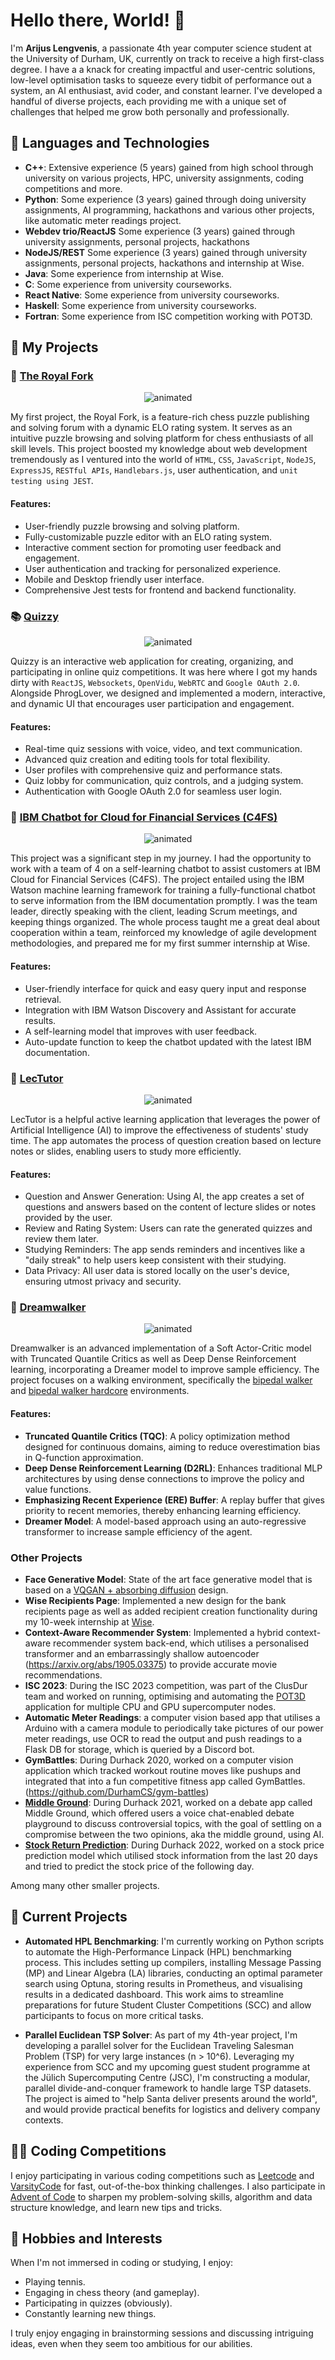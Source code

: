 # Hello there, World! 👋

I'm **Arijus Lengvenis**, a passionate 4th year computer science student at the University of Durham, UK, currently on track to receive a high first-class degree. I have a a knack for creating impactful and user-centric solutions, low-level optimisation tasks to squeeze every tidbit of performance out a system, an AI enthusiast, avid coder, and constant learner. I've developed a handful of diverse projects, each providing me with a unique set of challenges that helped me grow both personally and professionally.

## 🧰 Languages and Technologies

- **C++**: Extensive experience (5 years) gained from high school through university on various projects, HPC, university assignments, coding competitions and more.
- **Python**: Some experience (3 years) gained through doing university assignments, AI programming, hackathons and various other projects, like automatic meter readings project.
- **Webdev trio/ReactJS** Some experience (3 years) gained through university assignments, personal projects, hackathons
- **NodeJS/REST** Some experience (3 years) gained through university assignments, personal projects, hackathons and internship at Wise.
- **Java**: Some experience from internship at Wise.
- **C**: Some experience from university courseworks.
- **React Native**: Some experience from university courseworks.
- **Haskell**: Some experience from university courseworks.
- **Fortran**: Some experience from ISC competition working with POT3D.

## 🎯 My Projects

### 🏰 [The Royal Fork](https://github.com/ArijusLengvenis/royal-fork)

<p align="center">
  <img src="https://github.com/ArijusLengvenis/ArijusLengvenis/blob/main/resources/royal-fork.gif" alt="animated" />
</p>


My first project, the Royal Fork, is a feature-rich chess puzzle publishing and solving forum with a dynamic ELO rating system. It serves as an intuitive puzzle browsing and solving platform for chess enthusiasts of all skill levels. This project boosted my knowledge about web development tremendously as I ventured into the world of `HTML`, `CSS`, `JavaScript`, `NodeJS`, `ExpressJS`, `RESTful APIs`, `Handlebars.js`, user authentication, and `unit testing using JEST`.

#### Features:

- User-friendly puzzle browsing and solving platform.
- Fully-customizable puzzle editor with an ELO rating system.
- Interactive comment section for promoting user feedback and engagement.
- User authentication and tracking for personalized experience.
- Mobile and Desktop friendly user interface.
- Comprehensive Jest tests for frontend and backend functionality.

### 📚 [Quizzy](https://github.com/PhrogLover/Quizzy)

<p align="center">
  <img src="https://github.com/ArijusLengvenis/ArijusLengvenis/blob/main/resources/quizzy.gif" alt="animated" />
</p>

Quizzy is an interactive web application for creating, organizing, and participating in online quiz competitions. It was here where I got my hands dirty with `ReactJS`, `Websockets`, `OpenVidu`, `WebRTC` and `Google OAuth 2.0`. Alongside PhrogLover, we designed and implemented a modern, interactive, and dynamic UI that encourages user participation and engagement.

#### Features:

- Real-time quiz sessions with voice, video, and text communication.
- Advanced quiz creation and editing tools for total flexibility.
- User profiles with comprehensive quiz and performance stats.
- Quiz lobby for communication, quiz controls, and a judging system.
- Authentication with Google OAuth 2.0 for seamless user login.

### 💬 [IBM Chatbot for Cloud for Financial Services (C4FS)](https://github.com/ArijusLengvenis/ibm-chatbot)

<p align="center">
  <img src="https://github.com/ArijusLengvenis/ArijusLengvenis/tree/main/resources/flowchart.png?raw=true" alt="animated" />
</p>

This project was a significant step in my journey. I had the opportunity to work with a team of 4 on a self-learning chatbot to assist customers at IBM Cloud for Financial Services (C4FS). The project entailed using the IBM Watson machine learning framework for training a fully-functional chatbot to serve information from the IBM documentation promptly. I was the team leader, directly speaking with the client, leading Scrum meetings, and keeping things organized. The whole process taught me a great deal about cooperation within a team, reinforced my knowledge of agile development methodologies, and prepared me for my first summer internship at Wise.

#### Features:

- User-friendly interface for quick and easy query input and response retrieval.
- Integration with IBM Watson Discovery and Assistant for accurate results.
- A self-learning model that improves with user feedback.
- Auto-update function to keep the chatbot updated with the latest IBM documentation.

### 📱 [LecTutor](https://github.com/pjborowiecki/haiid-lectutor-react-native)

<p align="center">
  <img src="https://github.com/ArijusLengvenis/ArijusLengvenis/blob/main/resources/lectutor.gif" alt="animated" />
</p>

LecTutor is a helpful active learning application that leverages the power of Artificial Intelligence (AI) to improve the effectiveness of students' study time. The app automates the process of question creation based on lecture notes or slides, enabling users to study more efficiently.

#### Features:

- Question and Answer Generation: Using AI, the app creates a set of questions and answers based on the content of lecture slides or notes provided by the user. 
- Review and Rating System: Users can rate the generated quizzes and review them later. 
- Studying Reminders: The app sends reminders and incentives like a "daily streak" to help users keep consistent with their studying.
- Data Privacy: All user data is stored locally on the user's device, ensuring utmost privacy and security.

### 🚶 [Dreamwalker](https://github.com/ArijusLengvenis/bipedal-walker-dreamer)

<p align="center">
  <img src="https://github.com/ArijusLengvenis/ArijusLengvenis/blob/main/resources/dreamwalker.gif" alt="animated" />
</p>

Dreamwalker is an advanced implementation of a Soft Actor-Critic model with Truncated Quantile Critics as well as Deep Dense Reinforcement learning, incorporating a Dreamer model to improve sample efficiency. The project focuses on a walking environment, specifically the [bipedal walker](https://www.gymlibrary.dev/environments/box2d/bipedal_walker/) and [bipedal walker hardcore](https://www.gymlibrary.dev/environments/box2d/bipedal_walker/) environments.

#### Features:

- **Truncated Quantile Critics (TQC)**: A policy optimization method designed for continuous domains, aiming to reduce overestimation bias in Q-function approximation.
- **Deep Dense Reinforcement Learning (D2RL)**: Enhances traditional MLP architectures by using dense connections to improve the policy and value functions.
- **Emphasizing Recent Experience (ERE) Buffer**: A replay buffer that gives priority to recent memories, thereby enhancing learning efficiency.
- **Dreamer Model**: A model-based approach using an auto-regressive transformer to increase sample efficiency of the agent.

### Other Projects

- **Face Generative Model**: State of the art face generative model that is based on a [VQGAN + absorbing diffusion](https://arxiv.org/abs/2111.12701) design.
- **Wise Recipients Page**: Implemented a new design for the bank recipients page as well as added recipient creation functionality during my 10-week internship at [Wise](https://wise.com/gb/about/our-story).
- **Context-Aware Recommender System**: Implemented a hybrid context-aware recommender system back-end, which utilises a personalised transformer and an embarrassingly shallow autoencoder (https://arxiv.org/abs/1905.03375) to provide accurate movie recommendations.
- **ISC 2023**: During the ISC  2023 competition, was part of the ClusDur team and worked on running, optimising and automating the [POT3D](https://github.com/predsci/POT3D) application for multiple CPU and GPU supercomputer nodes.
- **Automatic Meter Readings**: a computer vision based app that utilises a Arduino with a camera module to periodically take pictures of our power meter readings, use OCR to read the output and push readings to a Flask DB for storage, which is queried by a Discord bot.
- **GymBattles**: During Durhack 2020, worked on a computer vision application which tracked workout routine moves like pushups and integrated that into a fun competitive fitness app called GymBattles. (https://github.com/DurhamCS/gym-battles)
- [**Middle Ground**](https://github.com/DurhamCS/Durhack-2022): During Durhack 2021, worked on a debate app called Middle Ground, which offered users a voice chat-enabled debate playground to discuss controversial topics, with the goal of settling on a compromise between the two opinions, aka the middle ground, using AI. 
- [**Stock Return Prediction**](https://github.com/isaacsbox/QRT-Stock-Return-Prediction): During Durhack 2022, worked on a stock price prediction model which utilised stock information from the last 20 days and tried to predict the stock price of the following day. 

Among many other smaller projects.

## 🔨 Current Projects

- **Automated HPL Benchmarking**: I'm currently working on Python scripts to automate the High-Performance Linpack (HPL) benchmarking process. This includes setting up compilers, installing Message Passing (MP) and Linear Algebra (LA) libraries, conducting an optimal parameter search using Optuna, storing results in Prometheus, and visualising results in a dedicated dashboard. This work aims to streamline preparations for future Student Cluster Competitions (SCC) and allow participants to focus on more critical tasks.

- **Parallel Euclidean TSP Solver**: As part of my 4th-year project, I'm developing a parallel solver for the Euclidean Traveling Salesman Problem (TSP) for very large instances (n > 10^6). Leveraging my experience from SCC and my upcoming guest student programme at the Jülich Supercomputing Centre (JSC), I'm constructing a modular, parallel divide-and-conquer framework to handle large TSP datasets. The project is aimed to "help Santa deliver presents around the world", and would provide practical benefits for logistics and delivery company contexts.

## 👨‍💻 Coding Competitions

I enjoy participating in various coding competitions such as [Leetcode](https://leetcode.com/) and [VarsityCode](https://www.showcode.io/varsitycode) for fast, out-of-the-box thinking challenges. I also participate in [Advent of Code](https://adventofcode.com/) to sharpen my problem-solving skills, algorithm and data structure knowledge, and learn new tips and tricks.

## 🚀 Hobbies and Interests

When I'm not immersed in coding or studying, I enjoy:
- Playing tennis.
- Engaging in chess theory (and gameplay).
- Participating in quizzes (obviously).
- Constantly learning new things.

I truly enjoy engaging in brainstorming sessions and discussing intriguing ideas, even when they seem too ambitious for our abilities.
